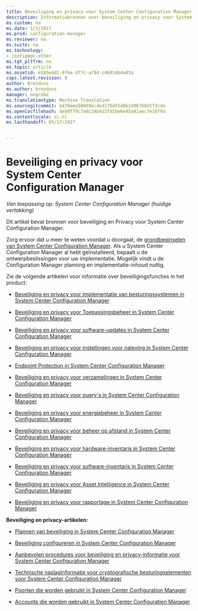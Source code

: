 ```yaml
---
title: Beveiliging en privacy voor System Center Configuration Manager | Microsoft-documenten
description: Informatiebronnen over beveiliging en privacy voor System Center Configuration Manager.
ms.custom: na
ms.date: 1/3/2017
ms.prod: configuration-manager
ms.reviewer: na
ms.suite: na
ms.technology:
- configmgr-other
ms.tgt_pltfrm: na
ms.topic: article
ms.assetid: e18be4d1-9f6e-477c-a79d-c46014b4a03a
caps.latest.revision: 9
author: Brenduns
ms.author: brenduns
manager: angrobe
ms.translationtype: Machine Translation
ms.sourcegitcommit: b470aee50669bcded176d55d8b1496768d1f3cde
ms.openlocfilehash: de9df79c7adc24b415fd1be6e45a42aec7e16f9a
ms.contentlocale: nl-nl
ms.lasthandoff: 05/17/2017


---
```

# <a name="security-and-privacy-for-system-center-configuration-manager"></a>Beveiliging en privacy voor System Center Configuration Manager

*Van toepassing op: System Center Configuration Manager (huidige vertakking)*

Dit artikel bevat bronnen voor beveiliging en Privacy voor System Center Configuration Manager.  

 Zorg ervoor dat u meer te weten voordat u doorgaat, de [grondbeginselen van System Center Configuration Manager](../../../core/understand/fundamentals.md). Als u System Center Configuration Manager al hebt geïnstalleerd, bepaalt u de ontwerpbeslissingen voor uw implementatie. Mogelijk vindt u de Configuration Manager planning en implementatie-inhoud nuttig.  

 Zie de volgende artikelen voor informatie over beveiligingsfuncties in het product:  

-   [Beveiliging en privacy voor implementatie van besturingssystemen in System Center Configuration Manager](../../../osd/plan-design/security-and-privacy-for-operating-system-deployment.md)  

-   [Beveiliging en privacy voor Toepassingsbeheer in System Center Configuration Manager](../../../apps/plan-design/security-and-privacy-for-application-management.md)  

-   [Beveiliging en privacy voor software-updates in System Center Configuration Manager](../../../sum/plan-design/security-and-privacy-for-software-updates.md)  

-   [Beveiliging en privacy voor instellingen voor naleving in System Center Configuration Manager](../../../compliance/plan-design/security-and-privacy-for-compliance-settings.md)  

-   [Endpoint Protection in System Center Configuration Manager](../../../protect/deploy-use/endpoint-protection.md)  

-   [Beveiliging en privacy voor verzamelingen in System Center Configuration Manager](../../../core/clients/manage/collections/security-and-privacy-for-collections.md)  

-   [Beveiliging en privacy voor query's in System Center Configuration Manager](../../../core/servers/manage/security-and-privacy-for-queries.md)  

-   [Beveiliging en privacy voor energiebeheer in System Center Configuration Manager](../../../core/clients/manage/power/security-and-privacy-for-power-management.md)  

-   [Beveiliging en privacy voor beheer op afstand in System Center Configuration Manager](../../../core/clients/manage/remote-control/security-and-privacy-for-remote-control.md)  

-   [Beveiliging en privacy voor hardware-inventaris in System Center Configuration Manager](../../../core/clients/manage/inventory/security-and-privacy-for-hardware-inventory.md)  

-   [Beveiliging en privacy voor software-inventaris in System Center Configuration Manager](../../../core/clients/manage/inventory/security-and-privacy-for-software-inventory.md)  

-   [Beveiliging en privacy voor Asset Intelligence in System Center Configuration Manager](../../../core/clients/manage/asset-intelligence/security-and-privacy-for-asset-intelligence.md)  

-   [Beveiliging en privacy voor rapportage in System Center Configuration Manager](../../../core/servers/manage/security-and-privacy-for-reporting.md)  



 **Beveiliging en privacy-artikelen:**  

-   [Plannen van beveiliging in System Center Configuration Manager](../../../core/plan-design/security/plan-for-security.md)  

-   [Beveiliging configureren in System Center Configuration Manager](../../../core/plan-design/security/configure-security.md)  


-   [Aanbevolen procedures voor beveiliging en privacy-informatie voor System Center Configuration Manager](../../../core/plan-design/security/security-best-practices-and-privacy-information.md)  

-   [Technische naslaginformatie voor cryptografische besturingselementen voor System Center Configuration Manager](../../../protect/deploy-use/cryptographic-controls-technical-reference.md)  

-   [Poorten die worden gebruikt in System Center Configuration Manager](../../../core/plan-design/hierarchy/ports.md)  

-   [Accounts die worden gebruikt in System Center Configuration Manager](../../../core/plan-design/hierarchy/accounts.md)  

